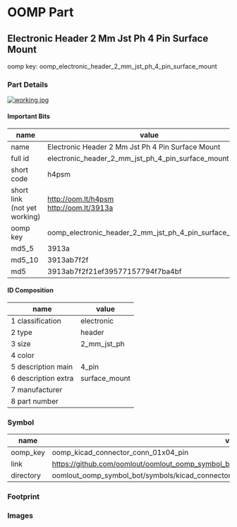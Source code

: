 # OOMP Part  
## Electronic Header 2 Mm Jst Ph 4 Pin Surface Mount  
  
oomp key: oomp_electronic_header_2_mm_jst_ph_4_pin_surface_mount  
  
### Part Details  
  
[![working.jpg](working_600.jpg)](working.jpg)  
  
#### Important Bits  
| name | value | 
| --- | --- | 
| name | Electronic Header 2 Mm Jst Ph 4 Pin Surface Mount | 
| full id | electronic_header_2_mm_jst_ph_4_pin_surface_mount | 
| short code | h4psm | 
| short link<br>(not yet working) | http://oom.lt/h4psm<br>http://oom.lt/3913a | 
| oomp key | oomp_electronic_header_2_mm_jst_ph_4_pin_surface_mount | 
| md5_5 | 3913a | 
| md5_10 | 3913ab7f2f | 
| md5 | 3913ab7f2f21ef39577157794f7ba4bf | 
#### ID Composition  
| name | value | 
| --- | --- | 
| 1 classification | electronic | 
| 2 type | header | 
| 3 size | 2_mm_jst_ph | 
| 4 color |  | 
| 5 description main | 4_pin | 
| 6 description extra | surface_mount | 
| 7 manufacturer |  | 
| 8 part number |  | 
### Symbol  
| name | value | 
| --- | --- | 
| oomp_key | oomp_kicad_connector_conn_01x04_pin | 
| link | https://github.com/oomlout/oomlout_oomp_symbol_bot/tree/main/symbols/kicad_connector_conn_01x04_pin | 
| directory | oomlout_oomp_symbol_bot/symbols/kicad_connector_conn_01x04_pin//working/working.kicad_sym | 
### Footprint  
### Images  
